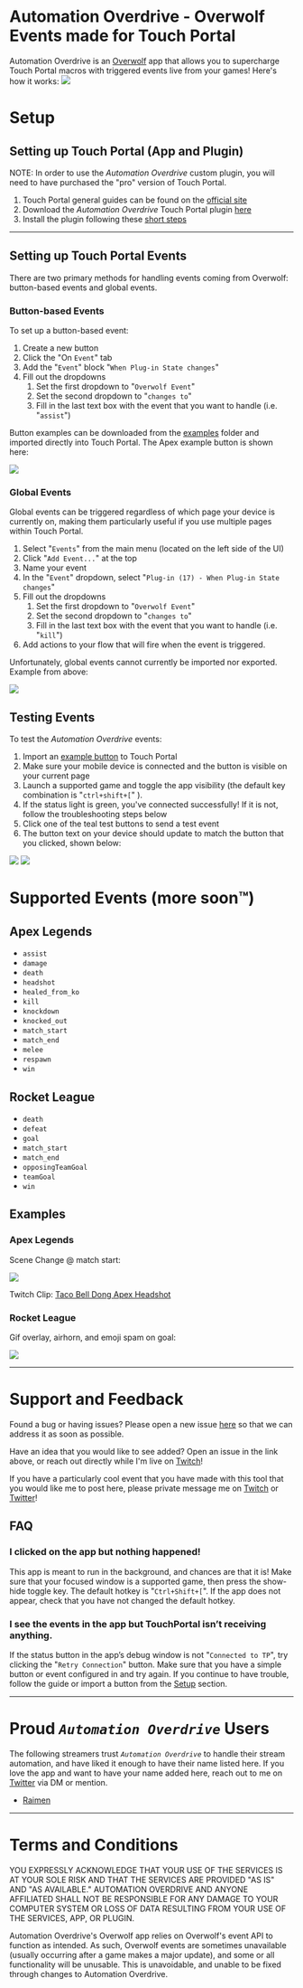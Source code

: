 # Automation Overdrive - Overwolf Events made for Touch Portal
<!-- <img src="./assets/Overwolf_logo_PNG_horizontal.png" width="250" >
<img src="./assets/madeForTPWhite512.png" width="400" > -->

Automation Overdrive is an [Overwolf](https://www.overwolf.com/) app that allows you to supercharge Touch Portal macros with triggered events live from your games! Here's how it works:
![](./assets/how_it_works.jpg)

# Setup

## Setting up Touch Portal (App and Plugin)
NOTE: In order to use the *Automation Overdrive* custom plugin, you will need to have purchased the "pro" version of Touch Portal. 
1. Touch Portal general guides can be found on the [official site](https://www.touch-portal.com/blog/post/tutorials/get_started_with_touch_portal.php)
2. Download the *Automation Overdrive* Touch Portal plugin [here](./plugin/AutomationOverdrive-Win.tpp)
3. Install the plugin following these [short steps](https://www.touch-portal.com/blog/post/tutorials/import-plugin-guide.php)

-----

## Setting up Touch Portal Events

There are two primary methods for handling events coming from Overwolf: button-based events and global events.

### Button-based Events
To set up a button-based event:
1. Create a new button
2. Click the "On `Event`" tab
3. Add the "`Event`" block "`When Plug-in State changes`"
4. Fill out the dropdowns
   1. Set the first dropdown to "`Overwolf Event`"
   2. Set the second dropdown to "`changes to`"
   3. Fill in the last text box with the event that you want to handle (i.e. "`assist`")

Button examples can be downloaded from the [examples](./examples) folder and imported directly into Touch Portal. The Apex example button is shown here:

![](./assets/plugin_example.jpg)


### Global Events
Global events can be triggered regardless of which page your device is currently on, making them particularly useful if you use multiple pages within Touch Portal.
1. Select "`Events`" from the main menu (located on the left side of the UI)
2. Click "`Add Event...`" at the top
3. Name your event
4. In the "`Event`" dropdown, select "`Plug-in (17) - When Plug-in State changes`"
5. Fill out the dropdowns
   1. Set the first dropdown to "`Overwolf Event`"
   2. Set the second dropdown to "`changes to`"
   3. Fill in the last text box with the event that you want to handle (i.e. "`kill`")
6. Add actions to your flow that will fire when the event is triggered.

Unfortunately, global events cannot currently be imported nor exported. Example from above:

![](./assets/global_event_example.jpg)



## Testing Events

To test the *Automation Overdrive* events:
1. Import an [example button](./examples) to Touch Portal
2. Make sure your mobile device is connected and the button is visible on your current page
3. Launch a supported game and toggle the app visibility (the default key combination is "`ctrl+shift+[`" ).
4. If the status light is green, you've connected successfully! If it is not, follow the troubleshooting steps below
5. Click one of the teal test buttons to send a test event
6. The button text on your device should update to match the button that you clicked, shown below:
   
![](./assets/debug.jpg) ![](./assets/button_example_text.jpg)


# Supported Events (more soon™)

## Apex Legends
- `assist`
- `damage`
- `death`
- `headshot`
- `healed_from_ko`
- `kill`
- `knockdown`
- `knocked_out`
- `match_start`
- `match_end`
- `melee`
- `respawn`
- `win`

## Rocket League
- `death`
- `defeat`
- `goal`
- `match_start`
- `match_end`
- `opposingTeamGoal`
- `teamGoal`
- `win`

## Examples
### Apex Legends 
Scene Change @ match start:

![](./assets/scene_change.gif)

Twitch Clip: [Taco Bell Dong Apex Headshot](https://www.twitch.tv/raimen/clip/BashfulInnocentAardvarkDancingBaby-XQVst5CpxMVP77ER)

### Rocket League
Gif overlay, airhorn, and emoji spam on goal:

![](./assets/goal.gif)

---

# Support and Feedback
Found a bug or having issues? Please open a new issue [here](https://github.com/raimen-ttv/TouchPortal-Overdrive/issues) so that we can address it as soon as possible.

Have an idea that you would like to see added? Open an issue in the link above, or reach out directly while I'm live on [Twitch](https://twitch.tv/raimen)!

If you have a particularly cool event that you have made with this tool that you would like me to post here, please private message me on [Twitch](https://twitch.tv/raimen) or [Twitter](https://twitter.com/raimen)!

## FAQ
### I clicked on the app but nothing happened!
This app is meant to run in the background, and chances are that it is! Make sure that your focused window is a supported game, then press the show-hide toggle key. The default hotkey is "`Ctrl+Shift+[`". If the app does not appear, check that you have not changed the default hotkey.

### I see the events in the app but TouchPortal isn’t receiving anything.
If the status button in the app’s debug window is not "`Connected to TP`", try clicking the "`Retry Connection`" button. Make sure that you have a simple button or event configured in and try again. If you continue to have trouble, follow the guide or import a button from the [Setup](https://github.com/raimen-ttv/Automation-Overdrive#setup) section. 

--- 

# Proud *`Automation Overdrive`* Users
The following streamers trust *`Automation Overdrive`* to handle their stream automation, and have liked it enough to have their name listed here. If you love the app and want to have your name added here, reach out to me on [Twitter](https://twitter.com/raimen) via DM or mention. 

- [Raimen](https://twitch.tv/raimen)


---

# Terms and Conditions

YOU EXPRESSLY ACKNOWLEDGE THAT YOUR USE OF THE SERVICES IS AT YOUR SOLE RISK AND THAT THE SERVICES ARE PROVIDED "AS IS" AND "AS AVAILABLE." AUTOMATION OVERDRIVE AND ANYONE AFFILIATED SHALL NOT BE RESPONSIBLE FOR ANY DAMAGE TO YOUR COMPUTER SYSTEM OR LOSS OF DATA RESULTING FROM YOUR USE OF THE SERVICES, APP, OR PLUGIN.

Automation Overdrive's Overwolf app relies on Overwolf's event API to function as intended. As such, Overwolf events are sometimes unavailable (usually occurring after a game makes a major update), and some or all functionality will be unusable. This is unavoidable, and unable to be fixed through changes to Automation Overdrive. 
